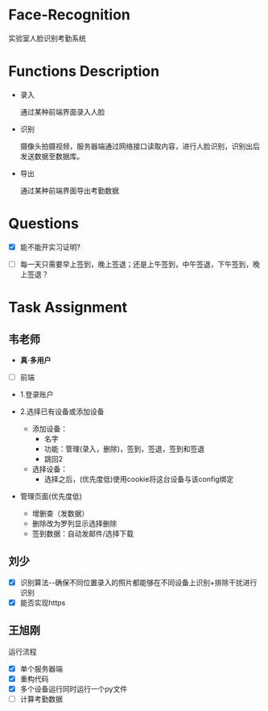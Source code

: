 # Face-Recognition
  
实验室人脸识别考勤系统
  
# Functions Description

- 录入

    通过某种前端界面录入人脸

- 识别
    
    摄像头拍摄视频，服务器端通过网络接口读取内容，进行人脸识别，识别出后发送数据至数据库。

- 导出

    通过某种前端界面导出考勤数据



# Questions

- [x] 能不能开实习证明?
- [ ] 每一天只需要早上签到，晚上签退；还是上午签到，中午签退，下午签到，晚上签退？


# Task Assignment

## 韦老师
- <b>真·多用户</b>
- [ ] 前端 
- 1.登录账户
- 2.选择已有设备或添加设备
  - 添加设备：
    - 名字 
    - 功能：管理(录入，删除)，签到，签退，签到和签退
    - 跳回2
  - 选择设备：
    - 选择之后，(优先度低)使用cookie将这台设备与该config绑定

- 管理页面(优先度低)
  - 增删查（发数据）
  - 删除改为罗列显示选择删除
  - 签到数据：自动发邮件/选择下载


## 刘少

- [x] 识别算法--确保不同位置录入的照片都能够在不同设备上识别+排除干扰进行识别
- [x] 能否实现https

## 王旭刚

运行流程
- [x] 单个服务器端
- [x] 重构代码
- [x] 多个设备运行同时运行一个py文件
- [ ] 计算考勤数据
